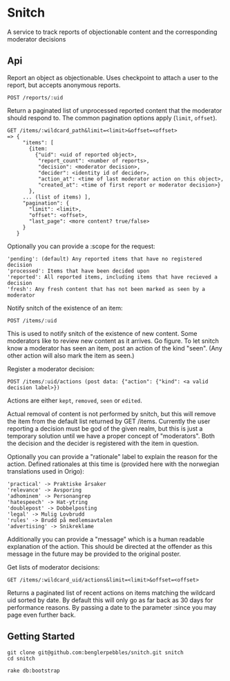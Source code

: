 # Snitch

A service to track reports of objectionable content and the corresponding moderator decisions


## Api

Report an object as objectionable. Uses checkpoint to attach a user to the report, but accepts anonymous reports.

    POST /reports/:uid

Return a paginated list of unprocessed reported content that the moderator should respond to. The common pagination
options apply (`limit`, `offset`).

    GET /items/:wildcard_path&limit=<limit>&offset=<offset>
    => {
         "items": [
           {item:
             {"uid": <uid of reported object>,
              "report_count": <number of reports>,
              "decision": <moderator decision>,
              "decider": <identity id of decider>,
              "action_at": <time of last moderator action on this object>,
              "created_at": <time of first report or moderator decision>}
           },
         ... (list of items) ],
         "pagination": {
           "limit": <limit>,
           "offset": <offset>,
           "last_page": <more content? true/false>
         }
       }

Optionally you can provide a :scope for the request:

    'pending': (default) Any reported items that have no registered decision
    'processed': Items that have been decided upon
    'reported': All reported items, including items that have recieved a decision
    'fresh': Any fresh content that has not been marked as seen by a moderator


Notify snitch of the existence of an item:

    POST /items/:uid

This is used to notify snitch of the existence of new content. Some moderators like to review new content as it
arrives. Go figure. To let snitch know a moderator has seen an item, post an action of the kind "seen". (Any
other action will also mark the item as seen.)


Register a moderator decision:

    POST /items/:uid/actions (post data: {"action": {"kind": <a valid decision label>})

Actions are either ```kept```, ```removed```, ```seen``` or ```edited```.

Actual removal of content is not performed by snitch, but this will
remove the item from the default list returned by GET /items. Currently the user reporting a decision must
be god of the given realm, but this is just a temporary solution until we have a proper concept of "moderators".
Both the decision and the decider is registered with the item in question.

Optionally you can provide a "rationale" label to explain the reason for the action. Defined rationales at this time
is (provided here with the norwegian translations used in Origo):

    'practical' -> Praktiske årsaker
    'relevance' -> Avsporing
    'adhominem' -> Personangrep
    'hatespeech' -> Hat-ytring
    'doublepost' -> Dobbelposting
    'legal' -> Mulig Lovbrudd
    'rules' -> Brudd på medlemsavtalen
    'advertising' -> Snikreklame

Additionally you can provide a "message" which is a human readable explanation of the action. This should be directed at the
offender as this message in the future may be provided to the original poster.

Get lists of moderator decisions:

    GET /items/:wildcard_uid/actions&limit=<limit>&offset=<offset>

Returns a paginated list of recent actions on items matching the wildcard uid sorted by date. By default this will only
go as far back as 30 days for performance reasons. By passing a date to the parameter :since you may page even further back.


## Getting Started

    git clone git@github.com:benglerpebbles/snitch.git snitch
    cd snitch

    rake db:bootstrap

